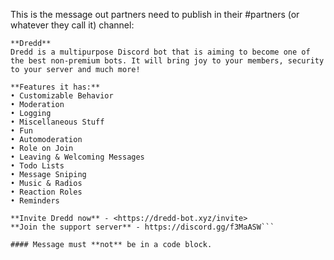 This is the message out partners need to publish in their #partners (or whatever they call it) channel:

```
**Dredd**
Dredd is a multipurpose Discord bot that is aiming to become one of the best non-premium bots. It will bring joy to your members, security to your server and much more!

**Features it has:**
• Customizable Behavior
• Moderation
• Logging
• Miscellaneous Stuff
• Fun
• Automoderation
• Role on Join
• Leaving & Welcoming Messages
• Todo Lists
• Message Sniping
• Music & Radios
• Reaction Roles
• Reminders

**Invite Dredd now** - <https://dredd-bot.xyz/invite>
**Join the support server** - https://discord.gg/f3MaASW```

#### Message must **not** be in a code block.
